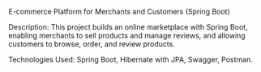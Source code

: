 E-commerce Platform for Merchants and Customers (Spring Boot)

Description: This project builds an online marketplace with Spring Boot, enabling merchants to sell products and manage reviews, and allowing customers to browse, order, and review products.

Technologies Used: Spring Boot, Hibernate with JPA, Swagger, Postman.
